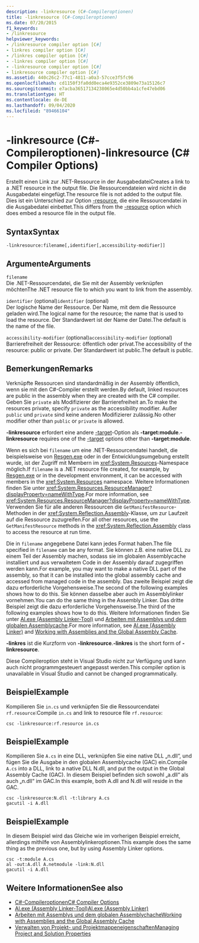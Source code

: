 ```yaml
---
description: -linkresource (C#-Compileroptionen)
title: -linkresource (C#-Compileroptionen)
ms.date: 07/20/2015
f1_keywords:
- /linkresource
helpviewer_keywords:
- /linkresource compiler option [C#]
- linkres compiler option [C#]
- /linkres compiler option [C#]
- -linkres compiler option [C#]
- -linkresource compiler option [C#]
- linkresource compiler option [C#]
ms.assetid: 440c26c2-77c1-4811-a0a3-57cce3f5fc96
ms.openlocfilehash: cd1150f3fa0dd0eca4e9352ce3809e73a15126c7
ms.sourcegitcommit: e7acba36517134238065e4d50bb4a1cfe47ebd06
ms.translationtype: HT
ms.contentlocale: de-DE
ms.lasthandoff: 09/04/2020
ms.locfileid: "89466104"
---
```

# <a name="-linkresource-c-compiler-options"></a><span data-ttu-id="e43ce-103">-linkresource (C#-Compileroptionen)</span><span class="sxs-lookup"><span data-stu-id="e43ce-103">-linkresource (C# Compiler Options)</span></span>
<span data-ttu-id="e43ce-104">Erstellt einen Link zur .NET-Ressource in der Ausgabedatei</span><span class="sxs-lookup"><span data-stu-id="e43ce-104">Creates a link to a .NET resource in the output file.</span></span> <span data-ttu-id="e43ce-105">Die Ressourcendateien wird nicht in die Ausgabedatei eingefügt.</span><span class="sxs-lookup"><span data-stu-id="e43ce-105">The resource file is not added to the output file.</span></span> <span data-ttu-id="e43ce-106">Dies ist ein Unterschied zur Option [-resource](./resource-compiler-option.md), die eine Ressourcendatei in die Ausgabedatei einbettet.</span><span class="sxs-lookup"><span data-stu-id="e43ce-106">This differs from the [-resource](./resource-compiler-option.md) option which does embed a resource file in the output file.</span></span>  
  
## <a name="syntax"></a><span data-ttu-id="e43ce-107">Syntax</span><span class="sxs-lookup"><span data-stu-id="e43ce-107">Syntax</span></span>  
  
```console  
-linkresource:filename[,identifier[,accessibility-modifier]]  
```  
  
## <a name="arguments"></a><span data-ttu-id="e43ce-108">Argumente</span><span class="sxs-lookup"><span data-stu-id="e43ce-108">Arguments</span></span>  
 `filename`  
 <span data-ttu-id="e43ce-109">Die .NET-Ressourcendatei, die Sie mit der Assembly verknüpfen möchten</span><span class="sxs-lookup"><span data-stu-id="e43ce-109">The .NET resource file to which you want to link from the assembly.</span></span>  
  
 <span data-ttu-id="e43ce-110">`identifier` (optional)</span><span class="sxs-lookup"><span data-stu-id="e43ce-110">`identifier` (optional)</span></span>  
 <span data-ttu-id="e43ce-111">Der logische Name der Ressource. Der Name, mit dem die Ressource geladen wird.</span><span class="sxs-lookup"><span data-stu-id="e43ce-111">The logical name for the resource; the name that is used to load the resource.</span></span> <span data-ttu-id="e43ce-112">Der Standardwert ist der Name der Datei.</span><span class="sxs-lookup"><span data-stu-id="e43ce-112">The default is the name of the file.</span></span>  
  
 <span data-ttu-id="e43ce-113">`accessibility-modifier` (optional)</span><span class="sxs-lookup"><span data-stu-id="e43ce-113">`accessibility-modifier` (optional)</span></span>  
 <span data-ttu-id="e43ce-114">Barrierefreiheit der Ressource: öffentlich oder privat.</span><span class="sxs-lookup"><span data-stu-id="e43ce-114">The accessibility of the resource: public or private.</span></span> <span data-ttu-id="e43ce-115">Der Standardwert ist public.</span><span class="sxs-lookup"><span data-stu-id="e43ce-115">The default is public.</span></span>  
  
## <a name="remarks"></a><span data-ttu-id="e43ce-116">Bemerkungen</span><span class="sxs-lookup"><span data-stu-id="e43ce-116">Remarks</span></span>  
 <span data-ttu-id="e43ce-117">Verknüpfte Ressourcen sind standardmäßig in der Assembly öffentlich, wenn sie mit den C#-Compiler erstellt werden.</span><span class="sxs-lookup"><span data-stu-id="e43ce-117">By default, linked resources are public in the assembly when they are created with the C# compiler.</span></span> <span data-ttu-id="e43ce-118">Geben Sie `private` als Modifizierer der Barrierefreiheit an.</span><span class="sxs-lookup"><span data-stu-id="e43ce-118">To make the resources private, specify `private` as the accessibility modifier.</span></span> <span data-ttu-id="e43ce-119">Außer `public` und `private` sind keine anderen Modifizierer zulässig.</span><span class="sxs-lookup"><span data-stu-id="e43ce-119">No other modifier other than `public` or `private` is allowed.</span></span>  
  
 <span data-ttu-id="e43ce-120">**-linkresource** erfordert eine andere [-target](./target-compiler-option.md)-Option als **-target:module**.</span><span class="sxs-lookup"><span data-stu-id="e43ce-120">**-linkresource** requires one of the [-target](./target-compiler-option.md) options other than **-target:module**.</span></span>  
  
 <span data-ttu-id="e43ce-121">Wenn es sich bei `filename` um eine .NET-Ressourcendatei handelt, die beispielsweise von [Resgen.exe](../../../framework/tools/resgen-exe-resource-file-generator.md) oder in der Entwicklungsumgebung erstellt wurde, ist der Zugriff mit Membern im <xref:System.Resources>-Namespace möglich.</span><span class="sxs-lookup"><span data-stu-id="e43ce-121">If `filename` is a .NET resource file created, for example, by [Resgen.exe](../../../framework/tools/resgen-exe-resource-file-generator.md) or in the development environment, it can be accessed with members in the <xref:System.Resources> namespace.</span></span> <span data-ttu-id="e43ce-122">Weitere Informationen finden Sie unter <xref:System.Resources.ResourceManager?displayProperty=nameWithType>.</span><span class="sxs-lookup"><span data-stu-id="e43ce-122">For more information, see <xref:System.Resources.ResourceManager?displayProperty=nameWithType>.</span></span> <span data-ttu-id="e43ce-123">Verwenden Sie für alle anderen Ressourcen die `GetManifestResource`-Methoden in der <xref:System.Reflection.Assembly>-Klasse, um zur Laufzeit auf die Ressource zuzugreifen.</span><span class="sxs-lookup"><span data-stu-id="e43ce-123">For all other resources, use the `GetManifestResource` methods in the <xref:System.Reflection.Assembly> class to access the resource at run time.</span></span>  
  
 <span data-ttu-id="e43ce-124">Die in `filename` angegebene Datei kann jedes Format haben.</span><span class="sxs-lookup"><span data-stu-id="e43ce-124">The file specified in `filename` can be any format.</span></span> <span data-ttu-id="e43ce-125">Sie können z.B. eine native DLL zu einem Teil der Assembly machen, sodass sie im globalen Assemblycache installiert und aus verwaltetem Code in der Assembly darauf zugegriffen werden kann.</span><span class="sxs-lookup"><span data-stu-id="e43ce-125">For example, you may want to make a native DLL part of the assembly, so that it can be installed into the global assembly cache and accessed from managed code in the assembly.</span></span> <span data-ttu-id="e43ce-126">Das zweite Beispiel zeigt die dazu erforderliche Vorgehensweise.</span><span class="sxs-lookup"><span data-stu-id="e43ce-126">The second of the following examples shows how to do this.</span></span> <span data-ttu-id="e43ce-127">Sie können dasselbe aber auch im Assemblylinker vornehmen.</span><span class="sxs-lookup"><span data-stu-id="e43ce-127">You can do the same thing in the Assembly Linker.</span></span> <span data-ttu-id="e43ce-128">Das dritte Beispiel zeigt die dazu erforderliche Vorgehensweise.</span><span class="sxs-lookup"><span data-stu-id="e43ce-128">The third of the following examples shows how to do this.</span></span> <span data-ttu-id="e43ce-129">Weitere Informationen finden Sie unter [Al.exe (Assembly Linker-Tool)](../../../framework/tools/al-exe-assembly-linker.md) und [Arbeiten mit Assemblys und dem globalen Assemblycache](../../../framework/app-domains/working-with-assemblies-and-the-gac.md).</span><span class="sxs-lookup"><span data-stu-id="e43ce-129">For more information, see [Al.exe (Assembly Linker)](../../../framework/tools/al-exe-assembly-linker.md) and [Working with Assemblies and the Global Assembly Cache](../../../framework/app-domains/working-with-assemblies-and-the-gac.md).</span></span>  
  
 <span data-ttu-id="e43ce-130">**-linkres** ist die Kurzform von **-linkresource**.</span><span class="sxs-lookup"><span data-stu-id="e43ce-130">**-linkres** is the short form of **-linkresource**.</span></span>  
  
 <span data-ttu-id="e43ce-131">Diese Compileroption steht in Visual Studio nicht zur Verfügung und kann auch nicht programmgesteuert angepasst werden.</span><span class="sxs-lookup"><span data-stu-id="e43ce-131">This compiler option is unavailable in Visual Studio and cannot be changed programmatically.</span></span>  
  
## <a name="example"></a><span data-ttu-id="e43ce-132">Beispiel</span><span class="sxs-lookup"><span data-stu-id="e43ce-132">Example</span></span>  
 <span data-ttu-id="e43ce-133">Kompilieren Sie `in.cs` und verknüpfen Sie die Ressourcendatei `rf.resource`:</span><span class="sxs-lookup"><span data-stu-id="e43ce-133">Compile `in.cs` and link to resource file `rf.resource`:</span></span>  
  
```console  
csc -linkresource:rf.resource in.cs  
```  
  
## <a name="example"></a><span data-ttu-id="e43ce-134">Beispiel</span><span class="sxs-lookup"><span data-stu-id="e43ce-134">Example</span></span>  
 <span data-ttu-id="e43ce-135">Kompilieren Sie `A.cs` in eine DLL, verknüpfen Sie eine native DLL „n.dll“, und fügen Sie die Ausgabe in den globalen Assemblycache (GAC) ein.</span><span class="sxs-lookup"><span data-stu-id="e43ce-135">Compile `A.cs` into a DLL, link to a native DLL N.dll, and put the output in the Global Assembly Cache (GAC).</span></span> <span data-ttu-id="e43ce-136">In diesem Beispiel befinden sich sowohl „a.dll“ als auch „n.dll“ im GAC.</span><span class="sxs-lookup"><span data-stu-id="e43ce-136">In this example, both A.dll and N.dll will reside in the GAC.</span></span>  
  
```console  
csc -linkresource:N.dll -t:library A.cs  
gacutil -i A.dll  
```  
  
## <a name="example"></a><span data-ttu-id="e43ce-137">Beispiel</span><span class="sxs-lookup"><span data-stu-id="e43ce-137">Example</span></span>  
 <span data-ttu-id="e43ce-138">In diesem Beispiel wird das Gleiche wie im vorherigen Beispiel erreicht, allerdings mithilfe von Assemblylinkeroptionen.</span><span class="sxs-lookup"><span data-stu-id="e43ce-138">This example does the same thing as the previous one, but by using Assembly Linker options.</span></span>  
  
```console  
csc -t:module A.cs  
al -out:A.dll A.netmodule -link:N.dll
gacutil -i A.dll  
```  
  
## <a name="see-also"></a><span data-ttu-id="e43ce-139">Weitere Informationen</span><span class="sxs-lookup"><span data-stu-id="e43ce-139">See also</span></span>

- [<span data-ttu-id="e43ce-140">C#-Compileroptionen</span><span class="sxs-lookup"><span data-stu-id="e43ce-140">C# Compiler Options</span></span>](./index.md)
- [<span data-ttu-id="e43ce-141">Al.exe (Assembly Linker-Tool)</span><span class="sxs-lookup"><span data-stu-id="e43ce-141">Al.exe (Assembly Linker)</span></span>](../../../framework/tools/al-exe-assembly-linker.md)
- [<span data-ttu-id="e43ce-142">Arbeiten mit Assemblys und dem globalen Assemblychache</span><span class="sxs-lookup"><span data-stu-id="e43ce-142">Working with Assemblies and the Global Assembly Cache</span></span>](../../../framework/app-domains/working-with-assemblies-and-the-gac.md)
- [<span data-ttu-id="e43ce-143">Verwalten von Projekt- und Projektmappeneigenschaften</span><span class="sxs-lookup"><span data-stu-id="e43ce-143">Managing Project and Solution Properties</span></span>](/visualstudio/ide/managing-project-and-solution-properties)
